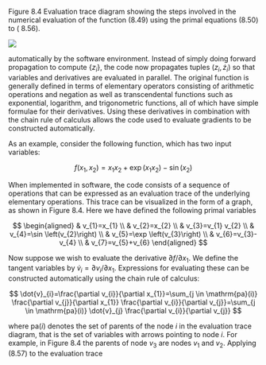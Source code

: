 Figure 8.4 Evaluation trace diagram showing the steps involved in the numerical evaluation of the function (8.49) using the primal equations $(8.50)$ to ( 8.56$)$.

![](https://cdn.mathpix.com/cropped/2024_05_26_ff30764196e5f01f8d35g-1.jpg?height=303&width=769&top_left_y=227&top_left_x=876)

automatically by the software environment. Instead of simply doing forward propagation to compute $\left\{z_{i}\right\}$, the code now propagates tuples $\left(z_{i}, \dot{z}_{i}\right)$ so that variables and derivatives are evaluated in parallel. The original function is generally defined in terms of elementary operators consisting of arithmetic operations and negation as well as transcendental functions such as exponential, logarithm, and trigonometric functions, all of which have simple formulae for their derivatives. Using these derivatives in combination with the chain rule of calculus allows the code used to evaluate gradients to be constructed automatically.

As an example, consider the following function, which has two input variables:

$$
f\left(x_{1}, x_{2}\right)=x_{1} x_{2}+\exp \left(x_{1} x_{2}\right)-\sin \left(x_{2}\right)
$$

When implemented in software, the code consists of a sequence of operations that can be expressed as an evaluation trace of the underlying elementary operations. This trace can be visualized in the form of a graph, as shown in Figure 8.4. Here we have defined the following primal variables

$$
\begin{aligned}
& v_{1}=x_{1} \\
& v_{2}=x_{2} \\
& v_{3}=v_{1} v_{2} \\
& v_{4}=\sin \left(v_{2}\right) \\
& v_{5}=\exp \left(v_{3}\right) \\
& v_{6}=v_{3}-v_{4} \\
& v_{7}=v_{5}+v_{6}
\end{aligned}
$$

Now suppose we wish to evaluate the derivative $\partial f / \partial x_{1}$. We define the tangent variables by $\dot{v}_{i}=\partial v_{i} / \partial x_{1}$. Expressions for evaluating these can be constructed automatically using the chain rule of calculus:

$$
\dot{v}_{i}=\frac{\partial v_{i}}{\partial x_{1}}=\sum_{j \in \mathrm{pa}(i)} \frac{\partial v_{j}}{\partial x_{1}} \frac{\partial v_{i}}{\partial v_{j}}=\sum_{j \in \mathrm{pa}(i)} \dot{v}_{j} \frac{\partial v_{i}}{\partial v_{j}}
$$

where $\mathrm{pa}(i)$ denotes the set of parents of the node $i$ in the evaluation trace diagram, that is the set of variables with arrows pointing to node $i$. For example, in Figure 8.4 the parents of node $v_{3}$ are nodes $v_{1}$ and $v_{2}$. Applying (8.57) to the evaluation trace